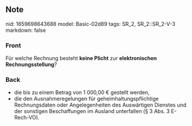 ## Note
nid: 1659698643688
model: Basic-02d89
tags: SR_2, SR_2::SR_2-V-3
markdown: false

### Front
Für welche Rechnung besteht <b>keine Plicht</b> zur
<b>elektronischen Rechnungsstellung</b>?

### Back
<ul>
  <li>die bis zu einem Betrag von 1 000,00 € gestellt werden,
  <li>die den Ausnahmeregelungen für geheimhaltungspflichtige
  Rechnungsdaten oder Angelegenheiten des Auswärtigen Dienstes und
  der sonstigen Beschaffungen im Ausland unterfallen (§ 3 Abs. 3
  E-Rech-VO).
</ul>

